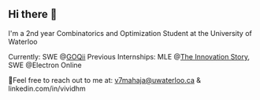 ## Hi there 👋

I'm a 2nd year Combinatorics and Optimization Student at the University of Waterloo

Currently: SWE @[GOQii](https://goqii.com/us-en)
Previous Internships: MLE @[The Innovation Story](https://www.theinnovationstory.com/), SWE @Electron Online

📨Feel free to reach out to me at: v7mahaja@uwaterloo.ca & linkedin.com/in/vividhm


<!--
💻 Portfolio: vividh.com

**Lasdw6/Lasdw6** is a ✨ _special_ ✨ repository because its `README.md` (this file) appears on your GitHub profile.

Here are some ideas to get you started:

- 🔭 I’m currently working on ...
- 🌱 I’m currently learning ...
- 👯 I’m looking to collaborate on ...
- 🤔 I’m looking for help with ...
- 💬 Ask me about ...
- 📫 How to reach me: ...
- 😄 Pronouns: ...
- ⚡ Fun fact: ...
-->

